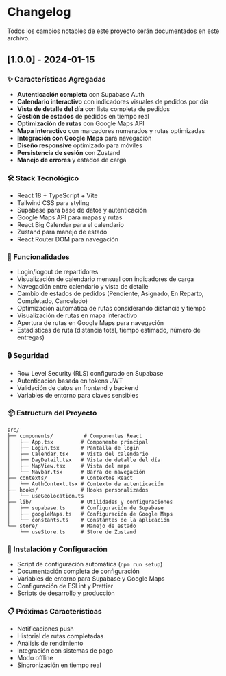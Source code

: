 # Changelog

Todos los cambios notables de este proyecto serán documentados en este archivo.

## [1.0.0] - 2024-01-15

### ✨ Características Agregadas
- **Autenticación completa** con Supabase Auth
- **Calendario interactivo** con indicadores visuales de pedidos por día
- **Vista de detalle del día** con lista completa de pedidos
- **Gestión de estados** de pedidos en tiempo real
- **Optimización de rutas** con Google Maps API
- **Mapa interactivo** con marcadores numerados y rutas optimizadas
- **Integración con Google Maps** para navegación
- **Diseño responsive** optimizado para móviles
- **Persistencia de sesión** con Zustand
- **Manejo de errores** y estados de carga

### 🛠️ Stack Tecnológico
- React 18 + TypeScript + Vite
- Tailwind CSS para styling
- Supabase para base de datos y autenticación
- Google Maps API para mapas y rutas
- React Big Calendar para el calendario
- Zustand para manejo de estado
- React Router DOM para navegación

### 📱 Funcionalidades
- Login/logout de repartidores
- Visualización de calendario mensual con indicadores de carga
- Navegación entre calendario y vista de detalle
- Cambio de estados de pedidos (Pendiente, Asignado, En Reparto, Completado, Cancelado)
- Optimización automática de rutas considerando distancia y tiempo
- Visualización de rutas en mapa interactivo
- Apertura de rutas en Google Maps para navegación
- Estadísticas de ruta (distancia total, tiempo estimado, número de entregas)

### 🔒 Seguridad
- Row Level Security (RLS) configurado en Supabase
- Autenticación basada en tokens JWT
- Validación de datos en frontend y backend
- Variables de entorno para claves sensibles

### 📦 Estructura del Proyecto
```
src/
├── components/          # Componentes React
│   ├── App.tsx         # Componente principal
│   ├── Login.tsx       # Pantalla de login
│   ├── Calendar.tsx    # Vista del calendario
│   ├── DayDetail.tsx   # Vista de detalle del día
│   ├── MapView.tsx     # Vista del mapa
│   └── Navbar.tsx      # Barra de navegación
├── contexts/           # Contextos React
│   └── AuthContext.tsx # Contexto de autenticación
├── hooks/              # Hooks personalizados
│   └── useGeolocation.ts
├── lib/                # Utilidades y configuraciones
│   ├── supabase.ts     # Configuración de Supabase
│   ├── googleMaps.ts   # Configuración de Google Maps
│   └── constants.ts    # Constantes de la aplicación
└── store/              # Manejo de estado
    └── useStore.ts     # Store de Zustand
```

### 🚀 Instalación y Configuración
- Script de configuración automática (`npm run setup`)
- Documentación completa de configuración
- Variables de entorno para Supabase y Google Maps
- Configuración de ESLint y Prettier
- Scripts de desarrollo y producción

### 📋 Próximas Características
- Notificaciones push
- Historial de rutas completadas
- Análisis de rendimiento
- Integración con sistemas de pago
- Modo offline
- Sincronización en tiempo real

